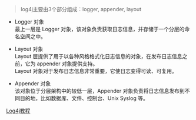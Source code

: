 > log4j主要由3个部分组成：logger, appender, layout  

- Logger 对象  
最上一层是 Logger 对象，该对象负责获取日志信息，并存储于一个分层的命名空间之中。  

- Layout 对象  
Layout 层提供了用于以各种风格格式化日志信息的对象，在发布日志信息之前，它为 appender 对象提供支持。  
Layout 对象对于发布日志信息非常重要，它使日志变得可读、可复用。  

- Appender 对象  
该对象位于分层架构中的较低一层，Appender 对象负责将日志信息发布到不同目的地，比如数据库、文件、控制台、Unix Syslog 等。  

[Log4j教程](http://wiki.jikexueyuan.com/project/log4j)

